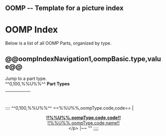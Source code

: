 ## OOMP -- Template for a picture index
OOMP Index    
=========================   
Below is a list of all OOMP Parts, organized by type.

@@oompIndexNavigation1,oompBasic.type,value@@   
--------------------------------------------------------------
Jump to a part type.   
^^0,100,%%U%%^^
__Part Types__

| &nbsp; | &nbsp; | &nbsp; | &nbsp; |
| --------- | --------- | --------- | --------- |
::::
^^0,100,%%U%%^^
==%%U%%,oompType.code,code==
| <p align="center">[__!!%%U%%,oompType.code,code!!__<br> !!%%U%%,oompType.code,name!!<br>](https://github.com/oomlout/oomlout-OOMP/wiki/typePictureIndex!!%%U%%,oompType.code,code!!)</p> |~~
""
;;;;
